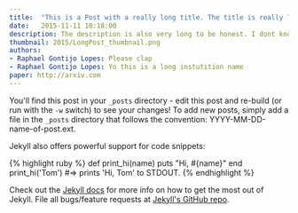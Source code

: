 ```yaml
---
title:  "This is a Post with a really long title. The title is really long Like very so very extremely long. The people who wrote this paper really went overboard"
date:   2015-11-11 10:18:00
description: The description is also very long to be honest. I dont know how this got past editing.
thumbnail: 2015/LongPost_thumbnail.png
authors:
- Raphael Gontijo Lopes: Please clap
- Raphael Gontijo Lopes: Yo this is a long instutition name
paper: http://arxiv.com
---
```


You'll find this post in your `_posts` directory - edit this post and re-build (or run with the `-w` switch) to see your changes!
To add new posts, simply add a file in the `_posts` directory that follows the convention: YYYY-MM-DD-name-of-post.ext.

Jekyll also offers powerful support for code snippets:

{% highlight ruby %}
def print_hi(name)
  puts "Hi, #{name}"
end
print_hi('Tom')
#=> prints 'Hi, Tom' to STDOUT.
{% endhighlight %}

Check out the [Jekyll docs][jekyll] for more info on how to get the most out of Jekyll. File all bugs/feature requests at [Jekyll's GitHub repo][jekyll-gh].

[jekyll-gh]: https://github.com/mojombo/jekyll
[jekyll]:    http://jekyllrb.com
